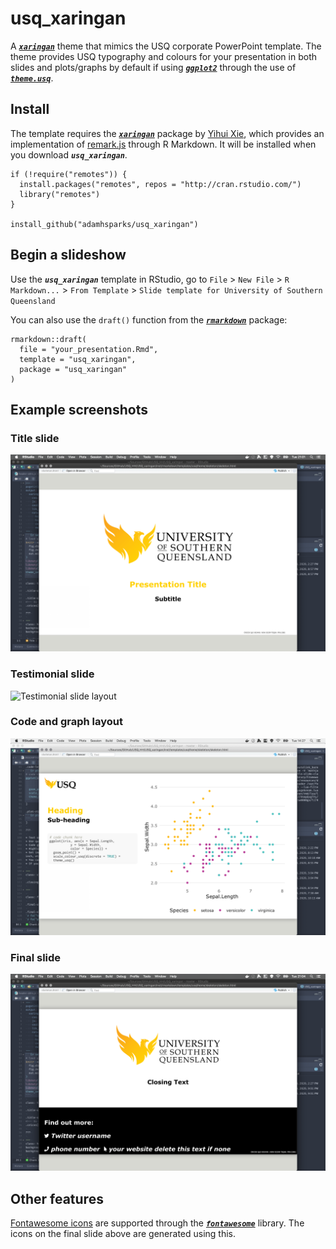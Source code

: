 # usq_xaringan

A [***`xaringan`***](https://rmarkdown.rstudio.com/) theme that mimics the USQ corporate PowerPoint template.
The theme provides USQ typography and colours for your presentation in both slides and plots/graphs by default if using [***`ggplot2`***](https://ggplot2.tidyverse.org/) through the use of [***`theme.usq`***](https://adamhsparks.github.io/theme.usq/).

## Install

The template requires the [***`xaringan`***](https://github.com/yihui/xaringan) package by [Yihui Xie](https://yihui.name/), which provides an implementation of [remark.js](https://github.com/gnab/remark) through R Markdown.
It will be installed when you download ***`usq_xaringan`***.

```{r}
if (!require("remotes")) {
  install.packages("remotes", repos = "http://cran.rstudio.com/")
  library("remotes")
}

install_github("adamhsparks/usq_xaringan")
```

## Begin a slideshow

Use the ***`usq_xaringan`*** template in RStudio, go to `File` > `New File` > `R Markdown...` > `From Template` > `Slide template for University of Southern Queensland`

You can also use the `draft()` function from the [***`rmarkdown`***](https://rmarkdown.rstudio.com/) package:

```{r}
rmarkdown::draft(
  file = "your_presentation.Rmd",
  template = "usq_xaringan",
  package = "usq_xaringan"
)
```

## Example screenshots

### Title slide
![Title slide layout](./man/title_slide.png)


### Testimonial slide
![Testimonial slide layout](./man/testimonial.png)


### Code and graph layout
![Slide showing code and graph slide layout](./man/code_graph_layout.png)


### Final slide
![Final slide](./man/final_slide.png)

## Other features
[Fontawesome icons](https://fontawesome.com/) are supported through the [***`fontawesome`***](https://github.com/rstudio/fontawesome) library.
The icons on the final slide above are generated using this.
